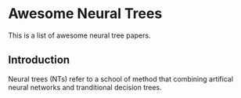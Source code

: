 # Awesome Neural Trees
This is a list of awesome neural tree papers.

## Introduction
Neural trees (NTs) refer to a school of method that combining artifical neural networks and tranditional decision trees.
